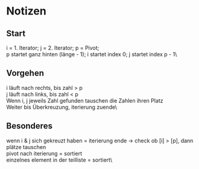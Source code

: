 # Notizen

## Start
i = 1. Iterator; j = 2. Iterator; p = Pivot;\
p startet ganz hinten (länge - 1); i startet index 0; j startet index p - 1\

## Vorgehen
i läuft nach rechts, bis zahl > p\
j läuft nach links, bis zahl < p\
Wenn i, j jeweils Zahl gefunden tauschen die Zahlen ihren Platz\
Weiter bis Überkreuzung, iterierung zuende\

## Besonderes
wenn i & j sich gekreuzt haben = iterierung ende -> check ob [i] > [p], dann plätze tauschen\
pivot nach iterierung = sortiert\
einzelnes element in der teilliste = sortiert\

